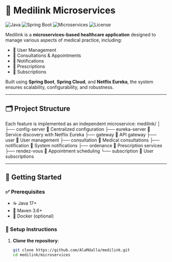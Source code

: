 # 🏥 Medilink Microservices

![Java](https://img.shields.io/badge/Java-17-blue)
![Spring Boot](https://img.shields.io/badge/Spring%20Boot-3.0-brightgreen)
![Microservices](https://img.shields.io/badge/Microservices-Architecture-orange)
![License](https://img.shields.io/badge/License-MIT-green)

Medilink is a **microservices-based healthcare application** designed to manage various aspects of medical practice, including:

- 👤 User Management  
- 📅 Consultations & Appointments  
- 💬 Notifications  
- 💊 Prescriptions  
- 🧾 Subscriptions  

Built using **Spring Boot**, **Spring Cloud**, and **Netflix Eureka**, the system ensures scalability, configurability, and robustness.

---

## 🗂️ Project Structure

Each feature is implemented as an independent microservice:
medilink/ │ ├── config-server 📁 Centralized configuration ├── eureka-server 📁 Service discovery with Netflix Eureka ├── gateway 📁 API gateway ├── user 📁 User management ├── consultation 📁 Medical consultations ├── notification 📁 System notifications ├── ordenance 📁 Prescription services ├── rendez-vous 📁 Appointment scheduling └── subscription 📁 User subscriptions

---

## 🚀 Getting Started

### ✅ Prerequisites

- ☕ Java 17+
- 🧰 Maven 3.6+
- 🐳 Docker (optional)

### 🔧 Setup Instructions

1. **Clone the repository**:
   ```bash
   git clone https://github.com/AlaMdalla/medilink.git
   cd medilink/microservices

